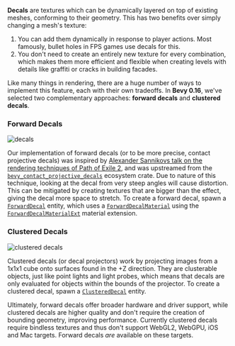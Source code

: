 **Decals** are textures which can be dynamically layered on top of existing meshes, conforming to their geometry.
This has two benefits over simply changing a mesh's texture:

1. You can add them dynamically in response to player actions. Most famously, bullet holes in FPS games use decals for this.
2. You don't need to create an entirely new texture for every combination, which makes them more efficient and flexible when creating levels with details like graffiti or cracks in building facades.

Like many things in rendering, there are a huge number of ways to implement this feature, each with their own tradeoffs.
In **Bevy 0.16**, we've selected two complementary approaches: **forward decals** and **clustered decals**.

### Forward Decals

![decals](decals.jpg)

Our implementation of forward decals (or to be more precise, contact projective decals) was inspired by [Alexander Sannikovs talk on the rendering techniques of Path of Exile 2], and was upstreamed from the [`bevy_contact_projective_decals`] ecosystem crate.
Due to nature of this technique, looking at the decal from very steep angles will cause distortion.
This can be mitigated by creating textures that are bigger than the effect, giving the decal more space to stretch.
To create a forward decal, spawn a [`ForwardDecal`] entity, which uses a [`ForwardDecalMaterial`] using the [`ForwardDecalMaterialExt`] material extension.

### Clustered Decals

![clustered decals](clustered-decals.jpg)

Clustered decals (or decal projectors) work by projecting images from a 1x1x1 cube onto surfaces found in the +Z direction.
They are clusterable objects, just like point lights and light probes, which means that decals are only evaluated for objects within the bounds of the projector.
To create a clustered decal, spawn a [`ClusteredDecal`] entity.

Ultimately, forward decals offer broader hardware and driver support, while clustered decals are higher quality and don't require the creation of bounding geometry, improving performance.
Currently clustered decals require bindless textures and thus don't support WebGL2, WebGPU, iOS and Mac targets. Forward decals _are_ available on these targets.

[Alexander Sannikovs talk on the rendering techniques of Path of Exile 2]: https://www.youtube.com/watch?v=TrHHTQqmAaM
[`bevy_contact_projective_decals`]: https://github.com/naasblod/bevy_contact_projective_decals
[`ForwardDecal`]: https://docs.rs/bevy/0.16/bevy/pbr/decal/struct.ForwardDecal.html
[`ForwardDecalMaterial`]: https://docs.rs/bevy/0.16/bevy/pbr/decal/type.ForwardDecalMaterial.html
[`ForwardDecalMaterialExt`]: https://docs.rs/bevy/0.16/bevy/pbr/decal/struct.ForwardDecalMaterialExt.html
[`ClusteredDecal`]: https://docs.rs/bevy/0.16/bevy/pbr/decal/clustered/struct.ClusteredDecal.html
